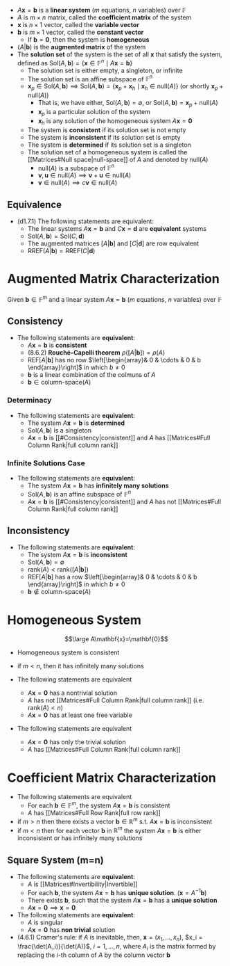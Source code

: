 - $A\mathbf{x}=\mathbf{b}$ is a **linear system** ($m$ equations, $n$ variables) over $\mathbb{F}$
- $A$ is $m\times n$ matrix, called the **coefficient matrix** of the system
- $\mathbf{x}$ is $n\times 1$ vector, called the **variable vector**
- $\mathbf{b}$ is $m\times 1$ vector, called the **constant vector** 
	- If $\mathbf{b}=\mathbf{0}$, then the system is **homogeneous**
- ${(A\vert\mathbf{b})}$ is the **augmented matrix** of the system
- The **solution set** of the system is the set of all $\mathbf{x}$ that satisfy the system, defined as $\text{Sol}(A,\mathbf{b})=\{\mathbf{x}\in\mathbb{F}^n\mid A\mathbf{x}=\mathbf{b}\}$
	- The solution set is either empty, a singleton, or infinite
	- The solution set is an affine subspace of $\mathbb{F}^n$
	- $\mathbf{x}_p\in\text{Sol}(A,\mathbf{b})\implies \text{Sol}(A,\mathbf{b})=\{ \mathbf{x}_p+\mathbf{x}_h \mid \mathbf{x}_h\in\text{null}(A) \}$ (or shortly $\mathbf{x}_p+\text{null}(A)$)
		- That is, we have either, $\text{Sol}(A,\mathbf{b})=\emptyset$, or $\text{Sol}(A,\mathbf{b})=\mathbf{x}_p+\text{null}(A)$
		- $\mathbf{x}_p$ is a particular solution of the system
		- $\mathbf{x}_h$ is any solution of the homogeneous system $A\mathbf{x}=\mathbf{0}$
	- The system is **consistent** if its solution set is not empty
	- The system is **inconsistent** if its solution set is empty
	- The system is **determined** if its solution set is a singleton
	- The solution set of a homogeneous system is called the [[Matrices#Null space|null-space]] of $A$ and denoted by $\text{null}(A)$
		- $\text{null}(A)$ is a subspace of $\mathbb{F}^n$
		- $\mathbf{v},\mathbf{u}\in\text{null}(A)\implies \mathbf{v}+\mathbf{u}\in\text{null}(A)$
		- $\mathbf{v}\in\text{null}(A)\implies c\mathbf{v}\in\text{null}(A)$


## Equivalence

- (d1.7.1) The following statements are equivalent:
	- The linear systems $A\mathbf{x}=\mathbf{b}$ and $C\mathbf{x}=\mathbf{d}$ are **equivalent** systems
	- $\text{Sol}(A,\mathbf{b})=\text{Sol}(C,\mathbf{d})$
	- The augmented matrices $[A|\mathbf{b}]$ and $[C|\mathbf{d}]$ are row equivalent
	- $\text{RREF}(A|\mathbf{b})=\text{RREF}(C|\mathbf{d})$

# Augmented Matrix Characterization

Given $\mathbf{b}\in\mathbb{F}^m$ and a linear system $A\mathbf{x}=\mathbf{b}$ ($m$ equations, $n$ variables) over $\mathbb{F}$

## Consistency 

- The following statements are **equivalent**: 
	- $A\mathbf{x}=\mathbf{b}$ is **consistent**
	- (8.6.2) **Rouché–Capelli theorem** $\rho([A|\mathbf{b}])=\rho(A)$
	- $\text{REF}[A|\mathbf{b}]$ has no row $\left[\begin{array}& 0 & \cdots & 0 & b \end{array}\right]$ in which $b\neq 0$ 
	- $\mathbf{b}$ is a linear combination of the colmuns of $A$
	- $\mathbf{b}\in \text{column-space}(A)$

### Determinacy

- The following statements are **equivalent**:
	- The system $A\mathbf{x}=\mathbf{b}$ is **determined**
	- $\text{Sol}(A,\mathbf{b})$ is a singleton
	- $A\mathbf{x}=\mathbf{b}$ is [[#Consistency|consistent]] and $A$ has [[Matrices#Full Column Rank|full column rank]]

### Infinite Solutions Case

- The following statements are **equivalent**:
	- The system $A\mathbf{x}=\mathbf{b}$ has **infinitely many solutions**
	- $\text{Sol}(A,\mathbf{b})$ is an affine subspace of $\mathbb{F}^n$
	- $A\mathbf{x}=\mathbf{b}$ is [[#Consistency|consistent]] and $A$ has not [[Matrices#Full Column Rank|full column rank]]


## Inconsistency

- The following statements are **equivalent**:
	- The system $A\mathbf{x}=\mathbf{b}$ is **inconsistent**
	- $\text{Sol}(A,\mathbf{b})=\emptyset$
	- $\text{rank}(A)<\text{rank}([A|\mathbf{b}])$
	- $\text{REF}[A|\mathbf{b}]$ has a row $\left[\begin{array}& 0 & \cdots & 0 & b \end{array}\right]$ in which $b\neq 0$
	- $\mathbf{b}\notin \text{column-space}(A)$

# Homogeneous System

$$\large A\mathbf{x}=\mathbf{0}$$
- Homogeneous system is consistent
- if $m<n$, then it has infinitely many solutions

- The following statements are equivalent
	- $A\mathbf{x}=\mathbf{0}$ has a nontrivial solution
	- $A$ has not [[Matrices#Full Column Rank|full column rank]] (i.e. $\text{rank}(A)<n$)
	- $A\mathbf{x}=\mathbf{0}$ has at least one free variable
- The following statements are equivalent
	- $A\mathbf{x}=\mathbf{0}$ has only the trivial solution
	- $A$ has [[Matrices#Full Column Rank|full column rank]]

# Coefficient Matrix Characterization

- The following statements are equivalent
	- For each $\mathbf{b}\in\mathbb{F}^m$, the system $A\mathbf{x}=\mathbf{b}$ is consistent
	- $A$ has [[Matrices#Full Row Rank|full row rank]]
- if $m>n$ then there exists a vector $\mathbf{b}\in\mathbb{R}^m$ s.t. $A\mathbf{x}=\mathbf{b}$ is inconsistent
- if $m<n$ then for each vector $\mathbf{b}$ in $\mathbb{R}^m$ the system $A\mathbf{x}=\mathbf{b}$ is either inconsistent or has infinitely many solutions

## Square System (m=n)

- The following statements are **equivalent**:
	- $A$ is [[Matrices#Invertibility|Invertible]]
	- For each $\textbf{b}$, the system $A\textbf{x}=\textbf{b}$ has **unique solution**. ($\textbf{x}=A^{−1}\textbf{b}$) 
	- There exists $\textbf{b}$, such that the system $A\textbf{x}=\textbf{b}$ has a **unique solution**
	- $A\mathbf{x}=\mathbf{0}\implies \mathbf{x}=\mathbf{0}$
- The following statements are **equivalent**:
	- $A$ is singular
	- $A\mathbf{x}=\mathbf{0}$ has **non trivial** solution
- (4.6.1) Cramer's rule: if $A$ is inevitable, then, $\mathbf{x}=(x_{1},\dots,x_{n})$, $x_i = \frac{\det(A_i)}{\det(A)}$, $i = 1, \ldots, n$, where $A_{i}$ is the matrix formed by replacing the $i$-th column of $A$ by the column vector $\mathbf{b}$
